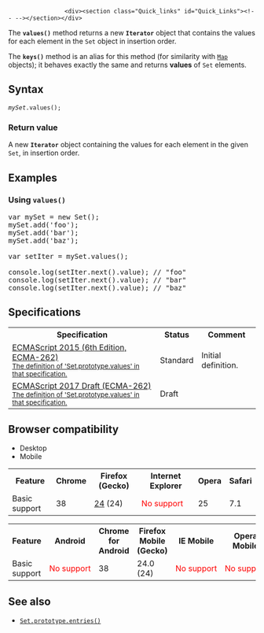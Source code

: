 
                
                  
                    <div><section class="Quick_links" id="Quick_Links"><!-- --></section></div>

<p>The <code><strong>values()</strong></code> method returns a new <code><strong>Iterator</strong></code> object that contains the values for each element in the <code>Set</code> object in insertion order.</p>

<p>The <strong><code>keys()</code></strong> method is an alias for this method (for similarity with <a href="/en-US/docs/Web/JavaScript/Reference/Global_Objects/Map" title="The Map object is a simple key/value map. Any value (both objects and primitive values) may be used as either a key or a value."><code>Map</code></a> objects); it behaves exactly the same and returns <strong>values</strong> of <code>Set</code> elements.</p>

<h2 id="Syntax">Syntax</h2>

<pre class="syntaxbox"><code><em>mySet</em>.values();
</code></pre>

<h3 id="Return_value">Return value</h3>

<p>A new <code><strong>Iterator</strong></code> object containing the values for each element in the given <code>Set</code>, in insertion order.</p>

<h2 id="Examples">Examples</h2>

<h3 id="Using_values()">Using <code>values()</code></h3>

<pre class="brush:js">var mySet = new Set();
mySet.add(&apos;foo&apos;);
mySet.add(&apos;bar&apos;);
mySet.add(&apos;baz&apos;);

var setIter = mySet.values();

console.log(setIter.next().value); // &quot;foo&quot;
console.log(setIter.next().value); // &quot;bar&quot;
console.log(setIter.next().value); // &quot;baz&quot;</pre>

<h2 id="Specifications">Specifications</h2>

<table class="standard-table">
 <tbody>
  <tr>
   <th scope="col">Specification</th>
   <th scope="col">Status</th>
   <th scope="col">Comment</th>
  </tr>
  <tr>
   <td><a href="http://www.ecma-international.org/ecma-262/6.0/#sec-set.prototype.values" class="external" lang="en" hreflang="en">ECMAScript 2015 (6th Edition, ECMA-262)<br><small lang="en-US">The definition of &apos;Set.prototype.values&apos; in that specification.</small></a></td>
   <td><span class="spec-Standard">Standard</span></td>
   <td>Initial definition.</td>
  </tr>
  <tr>
   <td><a href="https://tc39.github.io/ecma262/#sec-set.prototype.values" class="external" lang="en" hreflang="en">ECMAScript 2017 Draft (ECMA-262)<br><small lang="en-US">The definition of &apos;Set.prototype.values&apos; in that specification.</small></a></td>
   <td><span class="spec-Draft">Draft</span></td>
   <td>&#xA0;</td>
  </tr>
 </tbody>
</table>

<h2 id="Browser_compatibility">Browser compatibility</h2>

<p></p><div class="htab">
    <a name="AutoCompatibilityTable" id="AutoCompatibilityTable"></a>
    <ul>
        <li class="selected"><a>Desktop</a></li>
        <li><a>Mobile</a></li>
    </ul>
</div><p></p>

<div id="compat-desktop">
<table class="compat-table">
 <tbody>
  <tr>
   <th>Feature</th>
   <th>Chrome</th>
   <th>Firefox (Gecko)</th>
   <th>Internet Explorer</th>
   <th>Opera</th>
   <th>Safari</th>
  </tr>
  <tr>
   <td>Basic support</td>
   <td>38</td>
   <td><a href="/en-US/Firefox/Releases/24" title="Released on 2013-09-17.">24</a> (24)</td>
   <td><span style="color: #f00;">No&#xA0;support</span></td>
   <td>25</td>
   <td>7.1</td>
  </tr>
 </tbody>
</table>
</div>

<div id="compat-mobile">
<table class="compat-table">
 <tbody>
  <tr>
   <th>Feature</th>
   <th>Android</th>
   <th>Chrome for Android</th>
   <th>Firefox Mobile (Gecko)</th>
   <th>IE Mobile</th>
   <th>Opera Mobile</th>
   <th>Safari Mobile</th>
  </tr>
  <tr>
   <td>Basic support</td>
   <td><span style="color: #f00;">No&#xA0;support</span></td>
   <td>38</td>
   <td>24.0 (24)</td>
   <td><span style="color: #f00;">No&#xA0;support</span></td>
   <td><span style="color: #f00;">No&#xA0;support</span></td>
   <td>8</td>
  </tr>
 </tbody>
</table>
</div>

<h2 id="See_also">See also</h2>

<ul>
 <li><a href="/en-US/docs/Web/JavaScript/Reference/Global_Objects/Set/entries" title="The entries() method returns a new Iterator object that contains an array of [value, value] for each element in the Set object, in insertion order. For Set objects there is no key like in Map objects. However, to keep the API similar to the Map object, each entry has the same value for its key and value here, so that an array [value, value] is returned."><code>Set.prototype.entries()</code></a></li>
</ul>
                  
                
              
